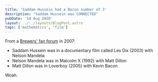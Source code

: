 ```yaml
---
title: 'Saddam Hussein had a Bacon number of 3'
description: "Saddam Hussein was CONNECTED"
pubDate: '14 Aug 2020'
layout: ../../layouts/BlogPost.astro
tags: ['mathematics', 'film']
---
```


From a [Brewers' fan forum](https://brewerfanatic.com/forums/topic/7164-six-degrees-of-kevin-bacon/page/2/#comment-23095) in 2007:

* Saddam Hussein was in a documentary film called Les Dix (2003) with Nelson Mandela
* Nelson Mandela was in Malcolm X (1992) with Matt Dillon
* Matt Dillon  was in Loverboy (2005) with Kevin Bacon

Woah.